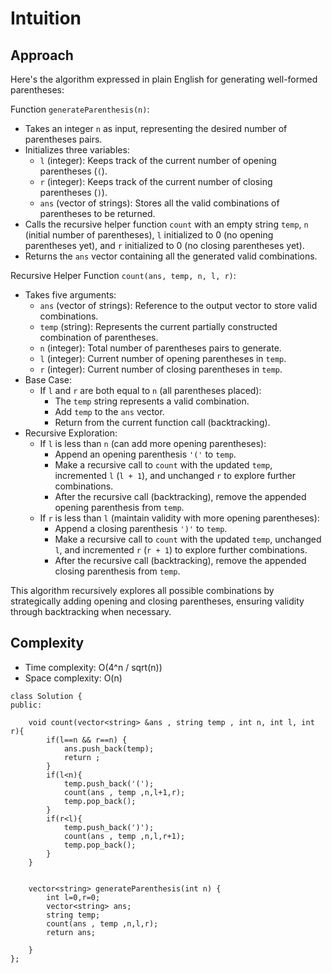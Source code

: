 # Intuition

## Approach

Here's the algorithm expressed in plain English for generating well-formed parentheses:

Function `generateParenthesis(n)`:

- Takes an integer `n` as input, representing the desired number of parentheses pairs.
- Initializes three variables:
  - `l` (integer): Keeps track of the current number of opening parentheses (`(`).
  - `r` (integer): Keeps track of the current number of closing parentheses (`)`).
  - `ans` (vector of strings): Stores all the valid combinations of parentheses to be returned.
- Calls the recursive helper function `count` with an empty string `temp`, `n` (initial number of parentheses), `l` initialized to 0 (no opening parentheses yet), and `r` initialized to 0 (no closing parentheses yet).
- Returns the `ans` vector containing all the generated valid combinations.

Recursive Helper Function `count(ans, temp, n, l, r)`:

- Takes five arguments:
  - `ans` (vector of strings): Reference to the output vector to store valid combinations.
  - `temp` (string): Represents the current partially constructed combination of parentheses.
  - `n` (integer): Total number of parentheses pairs to generate.
  - `l` (integer): Current number of opening parentheses in `temp`.
  - `r` (integer): Current number of closing parentheses in `temp`.
- Base Case:
  - If `l` and `r` are both equal to `n` (all parentheses placed):
    - The `temp` string represents a valid combination.
    - Add `temp` to the `ans` vector.
    - Return from the current function call (backtracking).
- Recursive Exploration:
  - If `l` is less than `n` (can add more opening parentheses):
    - Append an opening parenthesis `'('` to `temp`.
    - Make a recursive call to `count` with the updated `temp`, incremented `l` (`l + 1`), and unchanged `r` to explore further combinations.
    - After the recursive call (backtracking), remove the appended opening parenthesis from `temp`.
  - If `r` is less than `l` (maintain validity with more opening parentheses):
    - Append a closing parenthesis `')'` to `temp`.
    - Make a recursive call to `count` with the updated `temp`, unchanged `l`, and incremented `r` (`r + 1`) to explore further combinations.
    - After the recursive call (backtracking), remove the appended closing parenthesis from `temp`.

This algorithm recursively explores all possible combinations by strategically adding opening and closing parentheses, ensuring validity through backtracking when necessary.

## Complexity

- Time complexity: O(4^n / sqrt(n))
- Space complexity: O(n)

```
class Solution {
public:

    void count(vector<string> &ans , string temp , int n, int l, int r){
        if(l==n && r==n) {
            ans.push_back(temp);
            return ;
        }
        if(l<n){
            temp.push_back('(');
            count(ans , temp ,n,l+1,r);
            temp.pop_back();
        }
        if(r<l){
            temp.push_back(')');
            count(ans , temp ,n,l,r+1);
            temp.pop_back();
        }
    }


    vector<string> generateParenthesis(int n) {
        int l=0,r=0;
        vector<string> ans;
        string temp;
        count(ans , temp ,n,l,r);
        return ans;

    }
};
```